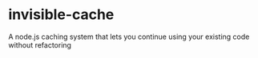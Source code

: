 # invisible-cache
A node.js caching system that lets you continue using your existing code without refactoring
